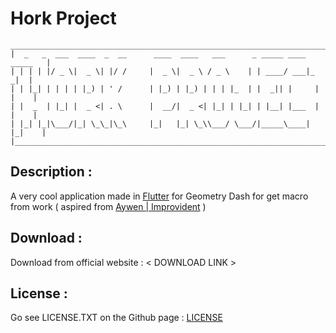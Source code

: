 # Hork Project

```
__________________________________________________________________________ 
|  _   _  ___  ____  _  __      ____  ____   ___      _ _____ ____ _____   |
| | | | |/ _ \|  _ \| |/ /     |  _ \|  _ \ / _ \    | | ____/ ___|_   _|  |
| | |_| | | | | |_) | ' /      | |_) | |_) | | | |_  | |  _|| |     | |    |
| |  _  | |_| |  _ <| . \      |  __/|  _ <| |_| | |_| | |__| |___  | |    |
| |_| |_|\___/|_| \_\_|\_\     |_|   |_| \_\\___/ \___/|_____\____| |_|    | 
|__________________________________________________________________________|

```

## Description :
A very cool application made in [Flutter](https://flutter.dev/) for Geometry Dash for get macro from work ( aspired from [Aywen | Improvident](https://github.com/Aywen1/improvident) ) 

## Download :
Download from official website : < DOWNLOAD LINK > 

## License :
Go see LICENSE.TXT on the Github page : [LICENSE](https://github.com/User12778309/Hork?tab=License-1-ov-file)

